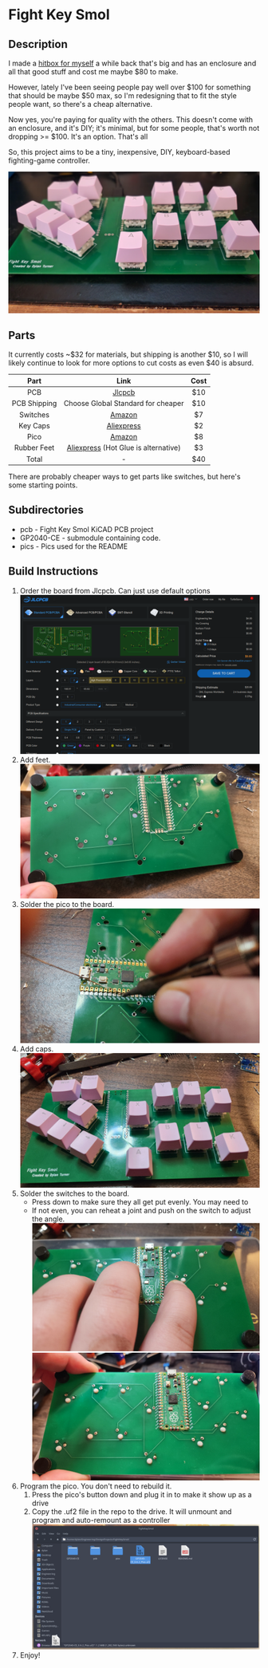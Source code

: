 # Fight Key Smol

## Description

I made a [hitbox for myself](https://hackaday.io/project/185796-fight-key-wide) a while back that's big and has an enclosure and all that good stuff and cost me maybe $80 to make.

However, lately I've been seeing people pay well over $100 for something that should be maybe $50 max, so I'm redesigning that to fit the style people want, so there's a cheap alternative.

Now yes, you're paying for quality with the others. This doesn't come with an enclosure, and it's DIY; it's minimal, but for some people, that's worth not dropping >= $100. It's an option. That's all

So, this project aims to be a tiny, inexpensive, DIY, keyboard-based fighting-game controller.

![Image of Physical Fight Key](pics/board-pic.jpg)

## Parts

It currently costs \~$32 for materials, but shipping is another $10, so I will likely continue to look for more options to cut costs as even $40 is absurd.

| Part         | Link                                             | Cost |
|:------------:|:------------------------------------------------:|:----:|
| PCB          | [Jlcpcb](https://jlcpcb.com/)                    | $10  |
| PCB Shipping | Choose Global Standard for cheaper               | $10  |
| Switches     | [Amazon][SwitchLink]                             | $7   |
| Key Caps     | [Aliexpress][CapLink]                            | $2   |
| Pico         | [Amazon][PicoLink]                               | $8   |
| Rubber Feet  | [Aliexpress][FeetLink] (Hot Glue is alternative) | $3   |
| Total        | -                                                | $40  |

There are probably cheaper ways to get parts like switches, but here's some starting points.

[SwitchLink]: https://www.amazon.com/Keyswitch-Replaceable-Switches-Mechanical-Keyboard/dp/B07V4S3QDK/ref=sr_1_1?crid=2KVKUIIAKWWWM&keywords=cherry+mx&qid=1680653938&refinements=p_85%3A2470955011&rnid=2470954011&rps=1&s=electronics&sprefix=cherry+mx%2Celectronics%2C119&sr=1-1 "Amazon"

[CapLink]: https://www.aliexpress.us/item/3256803462871478.html?spm=a2g0o.productlist.main.15.fd98sl21sl21Ub&algo_pvid=9ed2559f-ab14-4ea8-b05c-93050b38520c&algo_exp_id=9ed2559f-ab14-4ea8-b05c-93050b38520c-7&pdp_npi=3%40dis%21USD%211.5%211.12%21%21%21%21%21%4021224e9b16806567975486574d074d%2112000026645768333%21sea%21US%210&curPageLogUid=vViLogs9j2Z2 "Aliexpress"

[PicoLink]: https://www.amazon.com/seeed-studio-Raspberry-Microcontroller-Dual-core/dp/B08TQSDP28/ref=sr_1_5?crid=2AFT7S4T0WLWI&keywords=raspberry+pi+pico&qid=1680652784&s=electronics&sprefix=raspberry+pi+pico%2Celectronics%2C132&sr=1-5 "Amazon"

[FeetLink]: https://www.aliexpress.us/item/3256802824831274.html?spm=a2g0o.order_list.order_list_main.4.21ef18022VpwPs&gatewayAdapt=glo2usa&_randl_shipto=US "Aliexpress"

## Subdirectories

- pcb - Fight Key Smol KiCAD PCB project
- GP2040-CE - submodule containing code.
- pics - Pics used for the README

## Build Instructions

1. Order the board from Jlcpcb. Can just use default options
   ![jlcpcb order](pics/jlcpcb-order.png)
2. Add feet.
   ![feet installation](pics/feet-installation.jpg)
3. Solder the pico to the board.
   ![pico soldering](pics/pico-soldering.jpg)
4. Add caps.
   ![cap installation](pics/cap-installation.jpg)
5. Solder the switches to the board.
   - Press down to make sure they all get put evenly. You may need to 
   - If not even, you can reheat a joint and push on the switch to adjust the angle.
   ![press down](pics/press-down.jpg)
   ![switch soldering](pics/keys-soldered.jpg)
6. Program the pico. You don't need to rebuild it.
   1. Press the pico's button down and plug it in to make it show up as a drive
   2. Copy the .uf2 file in the repo to the drive. It will unmount and program and auto-remount as a controller
   ![pico programming](pics/drag-n-drop.png)
7. Enjoy!

